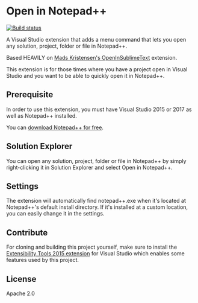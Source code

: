 # Open in Notepad++

[![Build status](https://ci.appveyor.com/api/projects/status/22629bb1m6cdwb6w?svg=true
)](https://ci.appveyor.com/project/CalvinAAllen/open-in-notepad-plus-plus)

A Visual Studio extension that adds a menu command that lets you open any solution, project, folder or file in Notepad++.

Based HEAVILY on [Mads Kristensen's OpenInSublimeText](https://github.com/madskristensen/OpenInSublimeText) extension.

This extension is for those times where you have a project open in Visual Studio and you want to be able to quickly open it in Notepad++.

## Prerequisite

In order to use this extension, you must have Visual Studio 2015 or 2017 as well as Notepad++ installed.

You can [download Notepad++ for free](https://notepad-plus-plus.org/).

## Solution Explorer

You can open any solution, project, folder or file in Notepad++ by simply right-clicking it in Solution Explorer and select Open in Notepad++.

## Settings

The extension will automatically find notepad++.exe when it's located at Notepad++'s default install directory. If it's installed at a custom location, you can easily change it in the settings.

## Contribute

For cloning and building this project yourself, make sure to install the [Extensibility Tools 2015 extension](https://marketplace.visualstudio.com/items?itemName=MadsKristensen.ExtensibilityTools) for Visual Studio which enables some features used by this project.

## License

Apache 2.0
